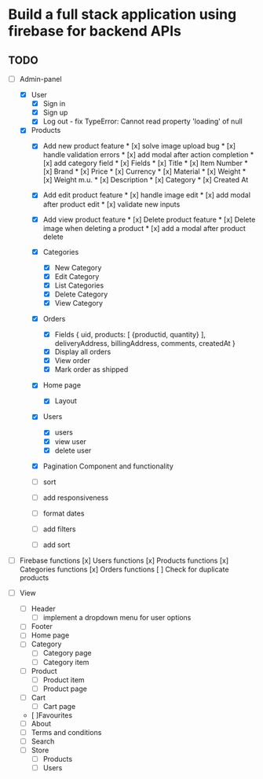 # Build a full stack application using firebase for backend APIs

## TODO 

* [ ] Admin-panel
    * [x] User
        * [x] Sign in
        * [x] Sign up
        * [x] Log out - fix TypeError: Cannot read property 'loading' of null

    *  [x] Products
        * [x] Add new product feature 
                * [x] solve image upload bug
                * [x] handle validation errors
                * [x] add modal after action completion
                * [x] add category field
                    * [x] Fields
                        * [x] Title
                        * [x] Item Number
                        * [x] Brand
                        * [x] Price
                        * [x] Currency
                        * [x] Material
                        * [x] Weight
                        * [x] Weight m.u.
                        * [x] Description
                        * [x] Category
                        * [x] Created At
        * [x] Add edit product feature
                * [x]  handle image edit
                * [x]  add modal after product edit
                * [x]  validate new inputs
        * [x]  Add view product feature
                * [x]  Delete product feature
                * [x]  Delete image when deleting a product
                * [x]  add a modal after product delete

        * [x] Categories 
            * [x]  New Category
            * [x]  Edit Category
            * [x]  List Categories
            * [x]  Delete Category
            * [x]  View Category
        * [x]  Orders
            * [x]  Fields 
                {
                    uid, 
                    products: [
                        {productid, quantity}
                    ],
                    deliveryAddress, 
                    billingAddress,
                    comments,
                    createdAt
                }
            * [x]  Display all orders
            * [x]  View order
            * [x] Mark order as shipped
        * [x]  Home page 
            * [x]  Layout
        * [x]  Users
            * [x]  users
            * [x]  view user
            * [x]  delete user
        * [x] Pagination Component and functionality
        * [ ] sort
        * [ ] add responsiveness
        * [ ] format dates 
        * [ ] add filters 
        * [ ] add sort

* [ ] Firebase functions
    [x] Users functions
    [x] Products functions
    [x] Categories functions
    [x] Orders functions
    [ ] Check for duplicate products

* [ ] View 
    * [ ] Header
        * [ ] implement a dropdown menu for user options
    * [ ] Footer
    * [ ] Home page
    * [ ] Category
        * [ ] Category page 
        * [ ] Category item
    * [ ] Product 
        * [ ] Product item 
        * [ ] Product page 
    * [ ] Cart
        * [ ] Cart page
    * [ ]Favourites 
    * [ ] About 
    * [ ] Terms and conditions
    * [ ] Search 
    * [ ] Store
        * [ ] Products
        * [ ] Users 